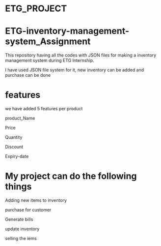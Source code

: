# ETG_PROJECT
# ETG-inventory-management-system_Assignment

This repository having all the codes with JSON files for making a inventory management system during ETG Internship.

I have used JSON file system for it, new inventory can be added and purchase can be done

# features
we have added 5 features per product

product_Name

Price

Quantity

Discount

Expiry-date
# My project can do the following things

Adding new items to inventory

purchase for customer

Generate bills

update inventory

selling the iems
